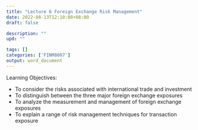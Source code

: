 ```yaml
---
title: "Lecture 6 Foreign Exchange Risk Management"
date: 2022-08-13T12:10:08+08:00
draft: false

description: ""
upd: ""

tags: []
categories: ['FINM8007']
output: word_document
---
```


Learning Objectives:

- To consider the risks associated with international trade and investment
- To distinguish between the three major foreign exchange exposures
- To analyze the measurement and management of foreign exchange exposures
- To explain a range of risk management techniques for transaction exposure

<!--more-->